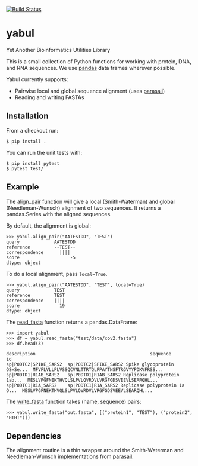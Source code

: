 [![Build Status](https://travis-ci.com/timodonnell/yabul.svg?branch=main)](https://travis-ci.com/timodonnell/yabul)
# yabul
Yet Another Bioinformatics Utilities Library

This is a small collection of Python functions for working with protein, DNA,
and RNA sequences. We use [pandas](https://pandas.pydata.org/) data frames
wherever possible.

Yabul currently supports:
* Pairwise local and global sequence alignment (uses [parasail](https://github.com/jeffdaily/parasail))
* Reading and writing FASTAs
 
## Installation
From a checkout run:

```
$ pip install .
```

You can run the unit tests with:

```
$ pip install pytest
$ pytest test/
```

## Example

The [align_pair](https://github.com/timodonnell/yabul/blob/main/yabul/align.py#L4) function will give a local (Smith-Waterman) and global
(Needleman-Wunsch) alignment of two sequences. It returns a pandas.Series
with the aligned sequences.

By default, the alignment is global:
```
>>> yabul.align_pair("AATESTDD", "TEST")
query             AATESTDD
reference         --TEST--
correspondence      ||||
score                   -5
dtype: object
```

To do a local alignment, pass `local=True`.
```
>>> yabul.align_pair("AATESTDD", "TEST", local=True)
query             TEST
reference         TEST
correspondence    ||||
score               19
dtype: object
```


The [read_fasta](https://github.com/timodonnell/yabul/blob/main/yabul/fasta.py#L47) function returns a pandas.DataFrame:
```
>>> import yabul
>>> df = yabul.read_fasta("test/data/cov2.fasta")
>>> df.head(3)
                                                             description                                           sequence
id
sp|P0DTC2|SPIKE_SARS2  sp|P0DTC2|SPIKE_SARS2 Spike glycoprotein OS=Se...  MFVFLVLLPLVSSQCVNLTTRTQLPPAYTNSFTRGVYYPDKVFRSS...
sp|P0DTD1|R1AB_SARS2   sp|P0DTD1|R1AB_SARS2 Replicase polyprotein 1ab...  MESLVPGFNEKTHVQLSLPVLQVRDVLVRGFGDSVEEVLSEARQHL...
sp|P0DTC1|R1A_SARS2    sp|P0DTC1|R1A_SARS2 Replicase polyprotein 1a O...  MESLVPGFNEKTHVQLSLPVLQVRDVLVRGFGDSVEEVLSEARQHL...
```

The [write_fasta](https://github.com/timodonnell/yabul/blob/main/yabul/fasta.py#L17) function takes (name, sequence) pairs:
```
>>> yabul.write_fasta("out.fasta", [("protein1", "TEST"), ("protein2", "HIHI")])
```

## Dependencies
The alignment routine is a thin wrapper around the Smith-Waterman and
Needleman-Wunsch implementations from [parasail](https://github.com/jeffdaily/parasail).
